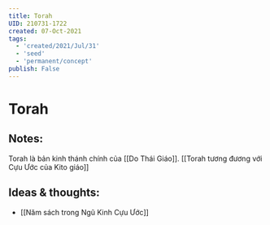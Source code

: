 ```yaml
---
title: Torah
UID: 210731-1722
created: 07-Oct-2021
tags:
  - 'created/2021/Jul/31'
  - 'seed'
  - 'permanent/concept'
publish: False
---
```

# Torah

## Notes:
Torah là bản kinh thánh chính của [[Do Thái Giáo]]. [[Torah tương đương với Cựu Ước của Kito giáo]]

## Ideas & thoughts:
- [[Năm sách trong Ngũ Kinh Cựu Ước]]

